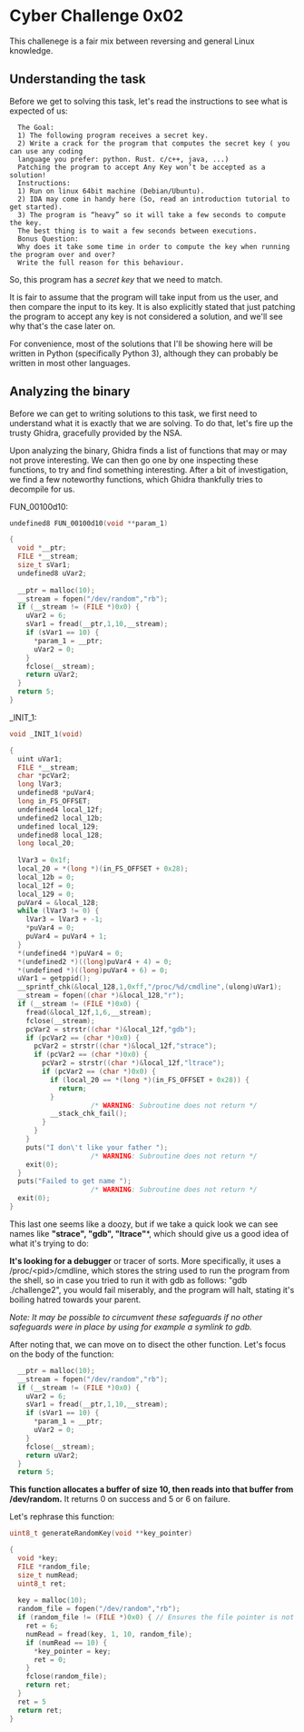 # Cyber Challenge 0x02
This challenege is a fair mix between reversing and general Linux knowledge.

## Understanding the task
Before we get to solving this task, let's read the instructions to see what is expected of us:
```text
  The Goal:
  1) The following program receives a secret key. 
  2) Write a crack for the program that computes the secret key ( you can use any coding
  language you prefer: python. Rust. c/c++, java, ...)
  Patching the program to accept Any Key won’t be accepted as a solution!
  Instructions:
  1) Run on linux 64bit machine (Debian/Ubuntu).
  2) IDA may come in handy here (So, read an introduction tutorial to get started).
  3) The program is “heavy” so it will take a few seconds to compute the key.
  The best thing is to wait a few seconds between executions.
  Bonus Question:
  Why does it take some time in order to compute the key when running the program over and over?
  Write the full reason for this behaviour.
```
So, this program has a *secret key* that we need to match.

It is fair to assume that the program will take input from us the user, and then compare the input to its key.
It is also explicitly stated that just patching the program to accept any key is not considered a solution,
and we'll see why that's the case later on.

For convenience, most of the solutions that I'll be showing here will be written in Python (specifically Python 3), although
they can probably be written in most other languages.

## Analyzing the binary
Before we can get to writing solutions to this task, we first need to understand what it is exactly that we are solving.
To do that, let's fire up the trusty Ghidra, gracefully provided by the NSA.

Upon analyzing the binary, Ghidra finds a list of functions that may or may not prove interesting. We can then go one by one inspecting these functions, to try and find something interesting. After a bit of investigation, we find a few noteworthy functions, which Ghidra thankfully tries to decompile for us.

FUN_00100d10:
```c
undefined8 FUN_00100d10(void **param_1)

{
  void *__ptr;
  FILE *__stream;
  size_t sVar1;
  undefined8 uVar2;
  
  __ptr = malloc(10);
  __stream = fopen("/dev/random","rb");
  if (__stream != (FILE *)0x0) {
    uVar2 = 6;
    sVar1 = fread(__ptr,1,10,__stream);
    if (sVar1 == 10) {
      *param_1 = __ptr;
      uVar2 = 0;
    }
    fclose(__stream);
    return uVar2;
  }
  return 5;
}
```

_INIT_1:
```c
void _INIT_1(void)

{
  uint uVar1;
  FILE *__stream;
  char *pcVar2;
  long lVar3;
  undefined8 *puVar4;
  long in_FS_OFFSET;
  undefined4 local_12f;
  undefined2 local_12b;
  undefined local_129;
  undefined8 local_128;
  long local_20;
  
  lVar3 = 0x1f;
  local_20 = *(long *)(in_FS_OFFSET + 0x28);
  local_12b = 0;
  local_12f = 0;
  local_129 = 0;
  puVar4 = &local_128;
  while (lVar3 != 0) {
    lVar3 = lVar3 + -1;
    *puVar4 = 0;
    puVar4 = puVar4 + 1;
  }
  *(undefined4 *)puVar4 = 0;
  *(undefined2 *)((long)puVar4 + 4) = 0;
  *(undefined *)((long)puVar4 + 6) = 0;
  uVar1 = getppid();
  __sprintf_chk(&local_128,1,0xff,"/proc/%d/cmdline",(ulong)uVar1);
  __stream = fopen((char *)&local_128,"r");
  if (__stream != (FILE *)0x0) {
    fread(&local_12f,1,6,__stream);
    fclose(__stream);
    pcVar2 = strstr((char *)&local_12f,"gdb");
    if (pcVar2 == (char *)0x0) {
      pcVar2 = strstr((char *)&local_12f,"strace");
      if (pcVar2 == (char *)0x0) {
        pcVar2 = strstr((char *)&local_12f,"ltrace");
        if (pcVar2 == (char *)0x0) {
          if (local_20 == *(long *)(in_FS_OFFSET + 0x28)) {
            return;
          }
                    /* WARNING: Subroutine does not return */
          __stack_chk_fail();
        }
      }
    }
    puts("I don\'t like your father ");
                    /* WARNING: Subroutine does not return */
    exit(0);
  }
  puts("Failed to get name ");
                    /* WARNING: Subroutine does not return */
  exit(0);
}
```

This last one seems like a doozy, but if we take a quick look we can see names like **"strace", "gdb", "ltrace"***, which should give us a good idea of what it's trying to do: 

**It's looking for a debugger** or tracer of sorts. More specifically, it uses a /proc/\<pid\>/cmdline, which stores the string used to run the program from the shell, so in case you tried to run it with gdb as follows: "gdb ./challenge2", you would fail miserably, and the program will halt, stating it's boiling hatred towards your parent.

*Note: It may be possible to circumvent these safeguards if no other safeguards were in place by using for example a symlink to gdb.*

After noting that, we can move on to disect the other function.
Let's focus on the body of the function:
```c
  __ptr = malloc(10);
  __stream = fopen("/dev/random","rb");
  if (__stream != (FILE *)0x0) {
    uVar2 = 6;
    sVar1 = fread(__ptr,1,10,__stream);
    if (sVar1 == 10) {
      *param_1 = __ptr;
      uVar2 = 0;
    }
    fclose(__stream);
    return uVar2;
  }
  return 5;
```
**This function allocates a buffer of size 10, then reads into that buffer from /dev/random.**
It returns 0 on success and 5 or 6 on failure.

Let's rephrase this function:
```c
uint8_t generateRandomKey(void **key_pointer)

{
  void *key;
  FILE *random_file;
  size_t numRead;
  uint8_t ret;
  
  key = malloc(10);
  random_file = fopen("/dev/random","rb");
  if (random_file != (FILE *)0x0) { // Ensures the file pointer is not the null pointer.
    ret = 6;
    numRead = fread(key, 1, 10, random_file);
    if (numRead == 10) {
      *key_pointer = key;
      ret = 0;
    }
    fclose(random_file);
    return ret;
  }
  ret = 5
  return ret;
}
```
